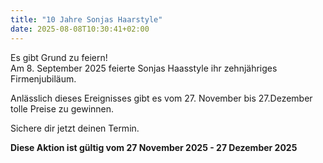 ```yaml
---
title: "10 Jahre Sonjas Haarstyle"
date: 2025-08-08T10:30:41+02:00
---
```

Es gibt Grund zu feiern!  
Am 8. September 2025 feierte Sonjas Haasstyle ihr zehnjähriges Firmenjubiläum.  

Anlässlich dieses Ereignisses gibt es vom 27. November bis 27.Dezember tolle Preise zu gewinnen.  

Sichere dir jetzt deinen Termin.  

**Diese Aktion ist gültig vom 27 November 2025 - 27 Dezember 2025**
